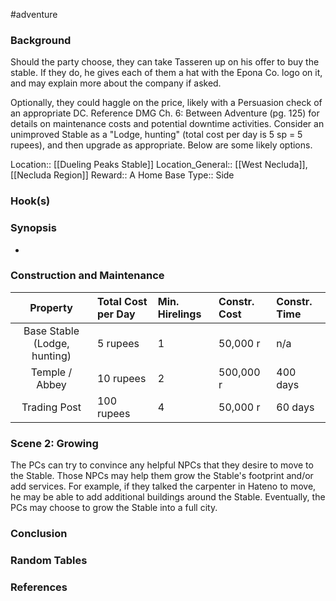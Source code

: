 #adventure 

### Background

Should the party choose, they can take Tasseren up on his offer to buy the stable. If they do, he gives each of them a hat with the Epona Co. logo on it, and may explain more about the company if asked.

Optionally, they could haggle on the price, likely with a Persuasion check of an appropriate DC. Reference DMG Ch. 6: Between Adventure (pg. 125) for details on maintenance costs and potential downtime activities. Consider an unimproved Stable as a "Lodge, hunting" (total cost per day is 5 sp = 5 rupees), and then upgrade as appropriate. Below are some likely options.

Location:: [[Dueling Peaks Stable]]
Location_General:: [[West Necluda]], [[Necluda Region]]
Reward:: A Home Base
Type:: Side

### Hook(s)


### Synopsis

- 

### Construction and Maintenance

| Property | Total Cost per Day | Min. Hirelings | Constr. Cost | Constr. Time |
|:--------:|:-------------------|:---------------|:-------------|:-------------|
| Base Stable (Lodge, hunting)  | 5 rupees | 1 | 50,000 r | n/a |
| Temple / Abbey  | 10 rupees | 2 | 500,000 r | 400 days |
| Trading Post  | 100 rupees | 4 | 50,000 r | 60 days |

### Scene 2: Growing

The PCs can try to convince any helpful NPCs that they desire to move to the Stable. Those NPCs may help them grow the Stable's footprint and/or add services. For example, if they talked the carpenter in Hateno to move, he may be able to add additional buildings around the Stable. Eventually, the PCs may choose to grow the Stable into a full city.

### Conclusion


### Random Tables


### References